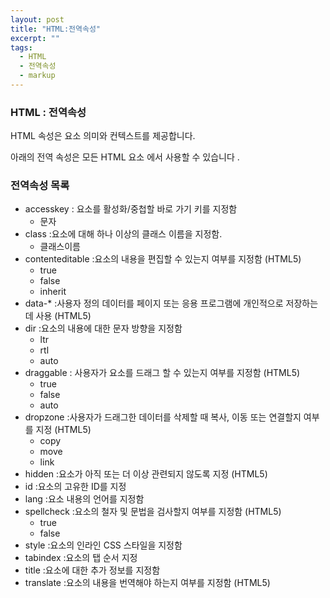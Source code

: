 ```yaml
---
layout: post
title: "HTML:전역속성"
excerpt: ""
tags: 
  - HTML
  - 전역속성
  - markup
---
```


### HTML : 전역속성

HTML 속성은 요소 의미와 컨텍스트를 제공합니다.

아래의 전역 속성은 모든 HTML 요소 에서 사용할 수 있습니다 .

### 전역속성 목록 

+ accesskey : 요소를 활성화/중첩할 바로 가기 키를 지정함
  - 문자
+ class :요소에 대해 하나 이상의 클래스 이름을 지정함.
  - 클래스이름
+ contenteditable :요소의 내용을 편집할 수 있는지 여부를 지정함 (HTML5)
  - true
  - false
  - inherit
+ data-* :사용자 정의 데이터를 페이지 또는 응용 프로그램에 개인적으로 저장하는 데 사용 (HTML5)
+ dir :요소의 내용에 대한 문자 방향을 지정함
  - ltr
  - rtl
  - auto
+ draggable : 사용자가 요소를 드래그 할 수 있는지 여부를 지정함 (HTML5)
  - true
  - false
  - auto
+ dropzone :사용자가 드래그한 데이터를 삭제할 때 복사, 이동 또는 연결할지 여부를 지정 (HTML5)
  - copy
  - move
  - link
+ hidden :요소가 아직 또는 더 이상 관련되지 않도록 지정 (HTML5)
+ id :요소의 고유한 ID를 지정
+ lang :요소 내용의 언어를 지정함
+ spellcheck :요소의 철자 및 문법을 검사할지 여부를 지정함 (HTML5)
  - true
  - false
+ style :요소의 인라인 CSS 스타일을 지정함
+ tabindex :요소의 탭 순서 지정
+ title :요소에 대한 추가 정보를 지정함
+ translate :요소의 내용을 번역해야 하는지 여부를 지정함 (HTML5)

